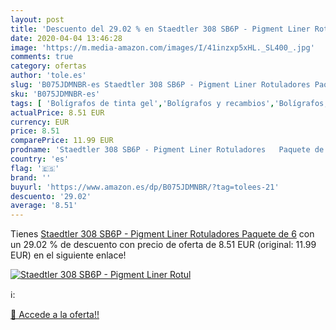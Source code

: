 ```yaml
---
layout: post
title: 'Descuento del 29.02 % en Staedtler 308 SB6P - Pigment Liner Rotul'
date: 2020-04-04 13:46:28
image: 'https://m.media-amazon.com/images/I/41inzxp5xHL._SL400_.jpg'
comments: true
category: ofertas
author: 'tole.es'
slug: 'B075JDMNBR-es Staedtler 308 SB6P - Pigment Liner Rotuladores Paquete de 6'
sku: 'B075JDMNBR-es'
tags: [ 'Bolígrafos de tinta gel','Bolígrafos y recambios','Bolígrafos, lápices y útiles de escritura','Oficina y papelería','Recambios para bolígrafos y plumas','rotuladores', ]
actualPrice: 8.51 EUR
currency: EUR
price: 8.51
comparePrice: 11.99 EUR
prodname: 'Staedtler 308 SB6P - Pigment Liner Rotuladores   Paquete de 6'
country: 'es'
flag: '🇪🇸'
brand: ''
buyurl: 'https://www.amazon.es/dp/B075JDMNBR/?tag=tolees-21'
descuento: '29.02'
average: '8.51'
---
```


Tienes [Staedtler 308 SB6P - Pigment Liner Rotuladores   Paquete de 6](https://www.amazon.es/dp/B075JDMNBR/?tag=tolees-21) con un 29.02 % de descuento con precio de oferta de 8.51 EUR (original: 11.99 EUR) en el siguiente enlace!

[![Staedtler 308 SB6P - Pigment Liner Rotul](https://m.media-amazon.com/images/I/41inzxp5xHL._SL400_.jpg)](https://www.amazon.es/dp/B075JDMNBR/?tag=tolees-21)

ℹ️:


[🛒 Accede a la oferta!!](https://www.amazon.es/dp/B075JDMNBR/?tag=tolees-21)
